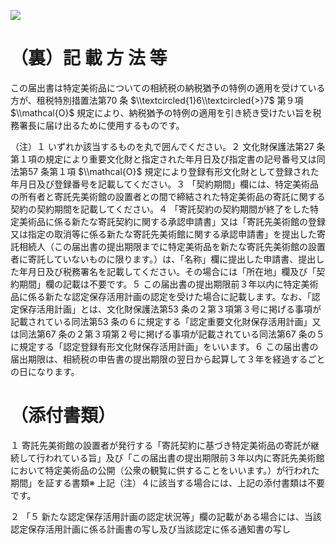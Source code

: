 ![](https://www.nta.go.jp/tmp/f23b61b9-8ef0-485c-9294-7e6da546a1e7/images/785b4a55840fcdcc8fda32eafb63010729bca5915329bbfdaf4a6eda42fd4278.jpg)

# （裏）記 載 方 法 等

この届出書は特定美術品についての相続税の納税猶予の特例の適用を受けている方が、租税特別措置法第70 条 $\\textcircled{1}6\\textcircled{>}7$ 第９項 $\\mathcal{O}$ 規定により、納税猶予の特例の適用を引き続き受けたい旨を税務署長に届け出るために使用するものです。

（注）１ いずれか該当するものを丸で囲んでください。２ 文化財保護法第27 条第１項の規定により重要文化財と指定された年月日及び指定書の記号番号又は同法第57 条第１項 $\\mathcal{O}$ 規定により登録有形文化財として登録された年月日及び登録番号を記載してください。３ 「契約期間」欄には、特定美術品の所有者と寄託先美術館の設置者との間で締結された特定美術品の寄託に関する契約の契約期間を記載してください。４ 「寄託契約の契約期間が終了をした特定美術品に係る新たな寄託契約に関する承認申請書」又は「寄託先美術館の登録又は指定の取消等に係る新たな寄託先美術館に関する承認申請書」を提出した寄託相続人（この届出書の提出期限までに特定美術品を新たな寄託先美術館の設置者に寄託していないものに限ります。）は、「名称」欄に提出した申請書、提出した年月日及び税務署名を記載してください。その場合には「所在地」欄及び「契約期間」欄の記載は不要です。５ この届出書の提出期限前３年以内に特定美術品に係る新たな認定保存活用計画の認定を受けた場合に記載します。なお、「認定保存活用計画」とは、文化財保護法第53 条の２第３項第３号に掲げる事項が記載されている同法第53 条の６に規定する「認定重要文化財保存活用計画」又は同法第67 条の２第３項第２号に掲げる事項が記載されている同法第67 条の５に規定する「認定登録有形文化財保存活用計画」をいいます。６ この届出書の届出期限は、相続税の申告書の提出期限の翌日から起算して３年を経過するごとの日になります。

# （添付書類）

１ 寄託先美術館の設置者が発行する「寄託契約に基づき特定美術品の寄託が継続して行われている旨」及び「この届出書の提出期限前３年以内に寄託先美術館において特定美術品の公開（公衆の観覧に供することをいいます。）が行われた期間」を証する書類※ 上記（注）４に該当する場合には、上記の添付書類は不要です。

２ 「５ 新たな認定保存活用計画の認定状況等」欄の記載がある場合には、当該認定保存活用計画に係る計画書の写し及び当該認定に係る通知書の写し